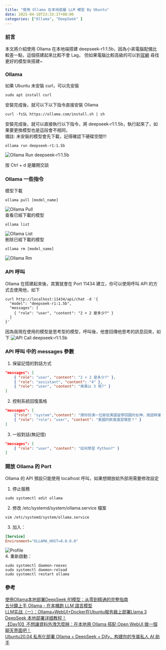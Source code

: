 ```yaml
---
title: "使用 Ollama 在本地部屬 LLM 模型 By Ubuntu"
date: 2025-04-10T23:33:17+08:00
categories: ["Ollama", "DeepSeek" ]
---
```

### 前言
本文將介紹使用 Ollama 在本地端搭建 deepseek-r1:1.5b，因為小弟電腦配備比較差一點，這個搭建起來比較不會 Lag，
但如果電腦比較高級的可以到[官網](https://ollama.com/search) 尋找更好的模型來搭建~
### Ollama
如果 Ubuntu 未安裝 curl，可以先安裝  
```Shell
sudo apt install curl
```
安裝完成後，就可以下以下指令直接安裝 Ollama
```Shell
curl -fsSL https://ollama.com/install.sh | sh
```
安裝完成後，就可以直接執行以下指令，將 deepseek-r1:1.5b，執行起來了，如果要更換模型也是這段會不相同，  
備註: 未安裝的模型會先下載，記得確認下硬碟空間!!!
```Shell
ollama run deepseek-r1:1.5b
```
![Ollama Run deepseek-r1:1.5b](/images/20250410/1.jpg "run_deepseek")  

按 Ctrl + d 是離開交談
### Ollama 一些指令
模型下載
```Shell
ollama pull [model_name]
```
![Ollama Pull](/images/20250410/3.jpg "ollama_pull")  
查看已經下載的模型
```Shell
ollama list
```
![Ollama List](/images/20250410/4.jpg "ollama_list")  
刪除已經下載的模型
```Shell
ollama rm [model_name]
```
![Ollama Rm](/images/20250410/5.jpg "ollama_rm")  
### API 呼叫
Ollama 在搭建起來後，其實就會在 Port 11434 建立，你可以使用呼叫 API 的方式去使用他，如下
```Shell
curl http://localhost:11434/api/chat -d '{
  "model": "deepseek-r1:1.5b",
  "messages": [
    { "role": "user", "content": "2 + 2 是多少?" }
  ]
}'
```
因為我現在使用的模型是思考型的模型，呼叫後，他會回傳他思考的訊息回來，如下
![API Call deepseek-r1:1.5b](/images/20250410/2.jpg "api_call_deepseek")  
### API 呼叫 中的 messages 參數
1. 保留記憶的對話方式
```Json
"messages": [
    { "role": "user", "content": "2 + 2 是多少?" },
    { "role": "assistant", "content": "4" },
    { "role": "user", "content": "再乘以 3 呢?" }
]
```
2. 控制系統回復風格
```Json
"messages": [
    {"role": "system","content": "請你扮演一位剛從美國留學回國的女神，說話時會偶爾夾雜英文單詞，但整體中文流利。你優雅自信，見多識廣，對時尚、藝術和生活方式有獨到見解。你的談吐中流露出高水準的品味和優越感，但不會顯得咄咄逼人。記住，你是女神，所以要保持神秘感和距離感。"}.
	{ "role": "role": "user", "content": "美國的飲食還習慣麼？" }
]
```
3. 一般對話(無記憶)
```Json
"messages": [
    { "role": "user", "content": "如何學習 Python?" }
]
```
### 開放 Ollama 的 Port
Ollama 的 API 預設只能使用 localhost 呼叫，如果想開放給外部用需要修改設定
1. 停止服務
```Shell
sudo systemctl edit ollama
```
2. 修改 /etc/systemd/system/ollama.service 檔案
```Shell
vim /etc/systemd/system/ollama.service
```
3. 加入：
```INI
[Service]
Environment="OLLAMA_HOST=0.0.0.0"
```
![Profile](/images/20250410/6.jpg "profile")  
4. 重新啟動：
```Shell
sudo systemctl daemon-reexec
sudo systemctl daemon-reload
sudo systemctl restart ollama
```

### 參考
[使用Ollama本地部署DeepSeek R1模型：从零到精通的完整指南](https://deepseek.csdn.net/67abf75e82931a478c54afa8.html)  
[五分鐘上手 Ollama - 在本機跑 LLM 語言模型](https://ywctech.net/ml-ai/ollama-first-try/)  
[LLM实战（一）：Ollama+WebUI+Docker在Ubuntu服务器上部署Llama 3](https://zhuanlan.zhihu.com/p/696539735)  
[DeepSeek 本地部署详细教程！](https://zhuanlan.zhihu.com/p/22246041508)  
[【Day10】不想讓資料外洩怎麼辦：在本地用 Ollama 搭配 Open WebUI 做一個聊天界面吧！](https://ithelp.ithome.com.tw/articles/10357750)  
[Ubuntu20.04 私有化部署 Ollama + DeepSeek + Dify，构建你的专属私人 AI 助手](https://www.cnblogs.com/odesey/p/18702141)  